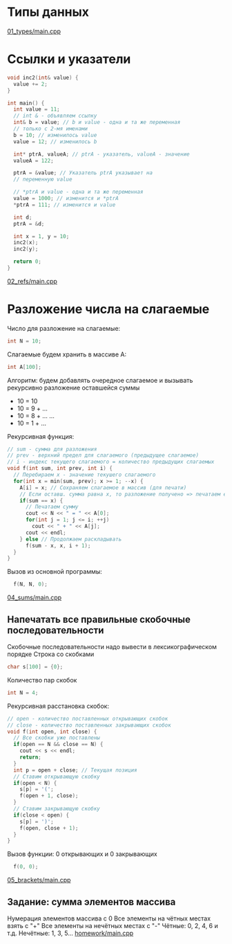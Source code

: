 <!-- doc.py -->
Типы данных
===========
[01_types/main.cpp](01_types/main.cpp)

Ссылки и указатели
==================
``` cpp
void inc2(int& value) {
  value += 2;
}

int main() {
  int value = 11;
  // int & - объявляем ссылку
  int& b = value; // b и value - одна и та же переменная
  // только с 2-мя именами
  b = 10; // изменилось value
  value = 12; // изменилось b

  int* ptrA, valueA; // ptrA - указатель, valueA - значение
  valueA = 122;

  ptrA = &value; // Указатель ptrA указывает на
  // переменную value

  // *ptrA и value - одна и та же переменная
  value = 1000; // изменится и *ptrA
  *ptrA = 111; // изменится и value

  int d;
  ptrA = &d;

  int x = 1, y = 10;
  inc2(x);
  inc2(y);

  return 0;
}
```

[02_refs/main.cpp](02_refs/main.cpp)

Разложение числа на слагаемые
=============================
Число для разложение на слагаемые:
``` cpp
int N = 10;
```

Слагаемые будем хранить в массиве A:
``` cpp
int A[100];
```

Алгоритм: будем добавлять очередное слагаемое и вызывать рекурсивно разложение оставшейся суммы
* 10 = 10
* 10 =  9 + ...
* 10 =  8 + ...
...
* 10 =  1 + ...

Рекурсивная функция:
``` cpp
// sum - сумма для разложения
// prev - верхний предел для слагаемого (предыдущее слагаемое)
// i - индекс текущего слагаемого = количество предыдущих слагаемых
void f(int sum, int prev, int i) {
  // Перебираем x - значение текушего слагаемого
  for(int x = min(sum, prev); x >= 1; --x) {
    A[i] = x; // Сохраняем слагаемое в массив (для печати)
    // Если оставш. сумма равна x, то разложение получено => печатаем его
    if(sum == x) {
      // Печатаем сумму
      cout << N << " = " << A[0];
      for(int j = 1; j <= i; ++j)
        cout << " + " << A[j];
      cout << endl;
    } else // Продолжаем раскладывать
      f(sum - x, x, i + 1);
  }
}
```

Вызов из основной программы:
``` cpp
  f(N, N, 0);
```

[04_sums/main.cpp](04_sums/main.cpp)

Напечатать все правильные скобочные последовательности
------------------------------------------------------
Скобочные последовательности надо вывести в лексикографическом порядке
Строка со скобками
``` cpp
char s[100] = {0};
```

Количество пар скобок
``` cpp
int N = 4;
```

Рекурсивная расстановка скобок:
``` cpp
// open - количество поставленных открывающих скобок
// close - количество поставленных закрывающих скобок
void f(int open, int close) {
  // Все скобки уже поставлены
  if(open == N && close == N) {
    cout << s << endl;
    return;
  }
  int p = open + close; // Текущая позиция
  // Ставим открывающую скобку
  if(open < N) {
    s[p] = '(';
    f(open + 1, close);
  }
  // Ставим закрывающую скобку
  if(close < open) {
    s[p] = ')';
    f(open, close + 1);
  }
}
```

Вызов функции: 0 открывающих и 0 закрывающих
``` cpp
  f(0, 0);
```

[05_brackets/main.cpp](05_brackets/main.cpp)

Задание: сумма элементов массива
--------------------------------
Нумерация элементов массива с 0
Все элементы на чётных местах взять с "+"
Все элементы на нечётных местах с "-"
Чётные: 0, 2, 4, 6 и т.д.
Нечётные: 1, 3, 5...
[homework/main.cpp](homework/main.cpp)

